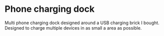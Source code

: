 # Phone charging dock
Multi phone charging dock designed around a USB charging brick I bought. 
Designed to charge multiple devices in as small a area as possible. 
